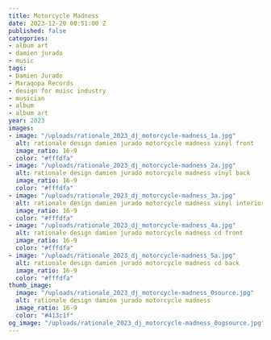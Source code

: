 ```yaml
---
title: Motorcycle Madness
date: 2023-12-20 00:51:00 Z
published: false
categories:
- album art
- damien jurado
- music
tags:
- Damien Jurado
- Maraqopa Records
- design for muisc industry
- musician
- album
- album art
year: 2023
images:
- image: "/uploads/rationale_2023_dj_motorcycle-madness_1a.jpg"
  alt: rationale design damien jurado motorcycle madness vinyl front
  image_ratio: 16-9
  color: "#fffdfa"
- image: "/uploads/rationale_2023_dj_motorcycle-madness_2a.jpg"
  alt: rationale design damien jurado motorcycle madness vinyl back
  image_ratio: 16-9
  color: "#fffdfa"
- image: "/uploads/rationale_2023_dj_motorcycle-madness_3a.jpg"
  alt: rationale design damien jurado motorcycle madness vinyl interior
  image_ratio: 16-9
  color: "#fffdfa"
- image: "/uploads/rationale_2023_dj_motorcycle-madness_4a.jpg"
  alt: rationale design damien jurado motorcycle madness cd front
  image_ratio: 16-9
  color: "#fffdfa"
- image: "/uploads/rationale_2023_dj_motorcycle-madness_5a.jpg"
  alt: rationale design damien jurado motorcycle madness cd back
  image_ratio: 16-9
  color: "#fffdfa"
thumb_image:
  image: "/uploads/rationale_2023_dj_motorcycle-madness_0source.jpg"
  alt: rationale design damien jurado motorcycle madness
  image_ratio: 16-9
  color: "#413c1f"
og_image: "/uploads/rationale_2023_dj_motorcycle-madness_0ogsource.jpg"
---
```


